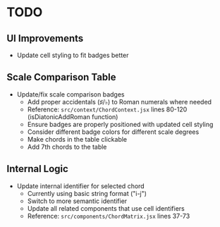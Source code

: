 # TODO

## UI Improvements
- Update cell styling to fit badges better

## Scale Comparison Table
- Update/fix scale comparison badges
  - Add proper accidentals (♯/♭) to Roman numerals where needed
  - Reference: `src/context/ChordContext.jsx` lines 80-120 (isDiatonicAddRoman function)
  - Ensure badges are properly positioned with updated cell styling
  - Consider different badge colors for different scale degrees
  - Make chords in the table clickable
  - Add 7th chords to the table

## Internal Logic  
- Update internal identifier for selected chord
  - Currently using basic string format ("i-j")
  - Switch to more semantic identifier
  - Update all related components that use cell identifiers
  - Reference: `src/components/ChordMatrix.jsx` lines 37-73 